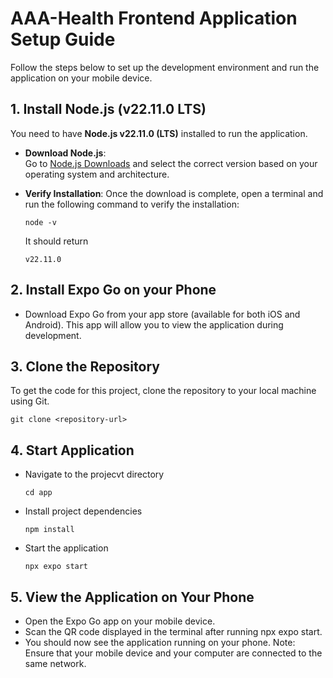 # AAA-Health Frontend Application Setup Guide

Follow the steps below to set up the development environment and run the application on your mobile device.

## 1. Install Node.js (v22.11.0 LTS)

You need to have **Node.js v22.11.0 (LTS)** installed to run the application.

- **Download Node.js**:  
  Go to [Node.js Downloads](https://nodejs.org/en/download/prebuilt-installer) and select the correct version based on your operating system and architecture.
  
- **Verify Installation**:
  Once the download is complete, open a terminal and run the following command to verify the installation:
  ```
  node -v
  ```
  It should return
  ```
  v22.11.0
  ```

## 2. Install Expo Go on your Phone
- Download Expo Go from your app store (available for both iOS and Android). This app will allow you to view the application during development.

## 3. Clone the Repository
To get the code for this project, clone the repository to your local machine using Git.
```
git clone <repository-url>
```

## 4. Start Application
- Navigate to the projecvt directory
  ```
  cd app
  ```
- Install project dependencies
  ```
  npm install
  ```
- Start the application
  ```
  npx expo start
  ```

## 5. View the Application on Your Phone
- Open the Expo Go app on your mobile device.
- Scan the QR code displayed in the terminal after running npx expo start.
- You should now see the application running on your phone.
Note: Ensure that your mobile device and your computer are connected to the same network.
